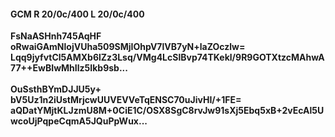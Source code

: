 #### GCM R 20/0c/400 L 20/0c/400
**FsNaASHnh745AqHF**<br/>**oRwaiGAmNlojVUha509SMjIOhpV7lVB7yN+laZOczlw=**<br/>**Lqq9jyfvtCl5AMXb6lZz3Lsq/VMg4LcSlBvp74TKekl/9R9GOTXtzcMAhwA77++EwBIwMhIlz5Ikb9sb...**<br/><br/>
**OuSsthBYmDJJU5y+**<br/>**bV5Uz1n2iUstMrjcwUUVEVVeTqENSC70uJivHI/+1FE=**<br/>**aQDatYMjtKLJzmU8M+0CiE1C/OSX8SgC8rvJw91sXj5Ebq5xB+2vEcAl5UwcoUjPqpeCqmA5JQuPpWux...**